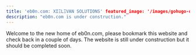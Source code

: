 ```yaml
---
title: 'eb0n.com: XIΞLΞVAN SOLUTIONS' featured_image: '/images/gohugo-default-sample-hero-image.jpg'
description: "eb0n.com is under construction."
---
```


Welcome to the new home of eb0n.com, please bookmark this website and check back in a couple of days. The website is
still under construction but it should be completed soon.
